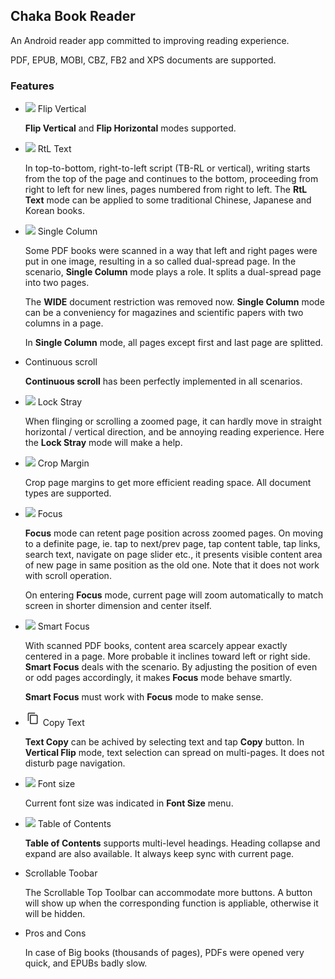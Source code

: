 ## Chaka Book Reader
An Android reader app committed to improving reading experience.

PDF, EPUB, MOBI, CBZ, FB2 and XPS documents are supported.

### Features
- <img src="https://raw.githubusercontent.com/elementdavv/chaka/master/resources/flip_vertical.png"> Flip Vertical

  **Flip Vertical** and **Flip Horizontal** modes supported.

- <img src="https://raw.githubusercontent.com/elementdavv/chaka/master/resources/text_left.png"> RtL Text

  In top-to-bottom, right-to-left script (TB-RL or vertical), writing starts from the top of the page and continues to the bottom, proceeding from right to left for new lines, pages numbered from right to left. The **RtL Text** mode can be applied to some traditional Chinese, Japanese and Korean books.

- <img src="https://raw.githubusercontent.com/elementdavv/chaka/master/resources/single_column.png"> Single Column

  Some PDF books were scanned in a way that left and right pages were put in one image, resulting in a so called dual-spread page. In the scenario, **Single Column** mode plays a role. It splits a dual-spread page into two pages.

  The **WIDE** document restriction was removed now. **Single Column** mode can be a conveniency for magazines and scientific papers with two columns in a page.

  In **Single Column** mode, all pages except first and last page are splitted.

- Continuous scroll

  **Continuous scroll** has been perfectly implemented in all scenarios.

- <img src="https://raw.githubusercontent.com/elementdavv/chaka/master/resources/lock.png"> Lock Stray

  When flinging or scrolling a zoomed page, it can hardly move in straight horizontal / vertical direction, and be annoying reading experience. Here the **Lock Stray** mode will make a help.

- <img src="https://raw.githubusercontent.com/elementdavv/chaka/master/resources/crop_margin.png"> Crop Margin

  Crop page margins to get more efficient reading space. All document types are supported.

- <img src="https://raw.githubusercontent.com/elementdavv/chaka/master/resources/focus.png"> Focus

  **Focus** mode can retent page position across zoomed pages. On moving to a definite page, ie. tap to next/prev page, tap content table, tap links, search text, navigate on page slider etc., it presents visible content area of new page in same position as the old one. Note that it does not work with scroll operation.

  On entering **Focus** mode, current page will zoom automatically to match screen in shorter dimension and center itself.

- <img src="https://raw.githubusercontent.com/elementdavv/chaka/master/resources/smart_focus.png"> Smart Focus

  With scanned PDF books, content area scarcely appear exactly centered in a page. More probable it inclines toward left or right side. **Smart Focus** deals with the scenario. By adjusting the position of even or odd pages accordingly, it makes **Focus** mode behave smartly.

  **Smart Focus** must work with **Focus** mode to make sense.

- <img src="https://raw.githubusercontent.com/elementdavv/chaka/master/resources/copy.png"> Copy Text

  **Text Copy** can be achived by selecting text and tap **Copy** button. In **Vertical Flip** mode, text selection can spread on multi-pages. It does not disturb page navigation.

- <img src="https://raw.githubusercontent.com/elementdavv/chaka/master/resources/format.png"> Font size

  Current font size was indicated in **Font Size** menu.

- <img src="https://raw.githubusercontent.com/elementdavv/chaka/master/resources/toc.png"> Table of Contents

  **Table of Contents** supports multi-level headings. Heading collapse and expand are also available. It always keep sync with current page.

- Scrollable Toobar

  The Scrollable Top Toolbar can accommodate more buttons. A button will show up when the corresponding function is appliable, otherwise it will be hidden.

- Pros and Cons

  In case of Big books (thousands of pages), PDFs were opened very quick, and EPUBs badly slow.


